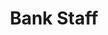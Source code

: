 ---
title: Bank Staff
order: 1
datePosted: 'Nov-5-2020'
pdf: '/vacancy-bank-staff-10-11-2020.pdf'

---